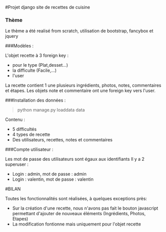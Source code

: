 #Projet django site de recettes de cuisine

### Thème
Le thème a été realisé from scratch, utilisation de bootstrap, fancybox et jquery

###Modèles :

L'objet recette à 3 foreign key :
- pour le type (Plat,desset...)
- la difficulte (Facile,...)
- l'user

La recette contient 1 une plusieurs ingrédients, photos, notes, commentaires et étapes.
Les objets note et commentaire ont une foreign key vers l'user.

###Installation des données :

> python manage.py loaddata data

Contenu :
- 5 difficultés
- 4 types de recette
- Des utilisateurs, recettes, notes et commentaires

###Compte utilisateur :

 Les mot de passe des utilisateurs sont égaux aux identifiants
 Il y a 2 superuser :
 - Login : admin, mot de passe : admin
 - Login : valentin, mot de passe : valentin

#BILAN

Toutes les fonctionnalités sont réalisées, à quelques exceptions près:
- Sur la création d'une recette, nous n'avons pas fait le bouton javascript permettant d'ajouter de nouveaux éléments (Ingrédients, Photos, Etapes)
- La modification fontionne mais uniquement pour l'objet recette